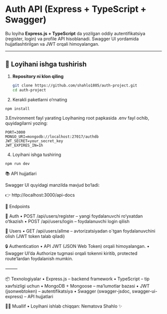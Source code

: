 # Auth API (Express + TypeScript + Swagger)

Bu loyiha **Express.js + TypeScript** da yozilgan oddiy autentifikatsiya (register, login) va profile API hisoblanadi.
Swagger UI yordamida hujjatlashtirilgan va JWT orqali himoyalangan.

---

## 🚀 Loyihani ishga tushirish

1. **Repository ni klon qiling**

   ```bash
   git clone https://github.com/shahlo1805/auth-project.git
   cd auth-project

   ```

2. Kerakli paketlarni o‘rnating

```bash
npm install
```

3.Environment fayl yarating
Loyihaning root papkasida .env fayl ochib, quyidagilarni yozing:

```
PORT=3000
MONGO_URI=mongodb://localhost:27017/authdb
JWT_SECRET=your_secret_key
JWT_EXPIRES_IN=1h
```

4. Loyihani ishga tushiring

```bash
npm run dev
```

📚 API hujjatlari

Swagger UI quyidagi manzilda mavjud bo‘ladi:

👉 http://localhost:3000/api-docs

🔑 Endpoints

🔹 Auth
• POST /api/users/register – yangi foydalanuvchi ro‘yxatdan o‘tkazish
• POST /api/users/login – foydalanuvchi login qilish

🔹 Users
• GET /api/users/allme – avtorizatsiyadan o`tgan foydalanuvchini olish (JWT token talab qiladi)

🔒 Authentication
• API JWT (JSON Web Token) orqali himoyalangan.
• Swagger UI’da Authorize tugmasi orqali tokenni kiritib, protected route’lardan foydalanish mumkin.

⸻

📦 Texnologiyalar
• Express.js – backend framework
• TypeScript – tip xavfsizligi uchun
• MongoDB + Mongoose – ma’lumotlar bazasi
• JWT (jsonwebtoken) – autentifikatsiya
• Swagger (swagger-jsdoc, swagger-ui-express) – API hujjatlari

👩‍💻 Muallif
• Loyihani ishlab chiqqan: Nematova Shahlo ✨

